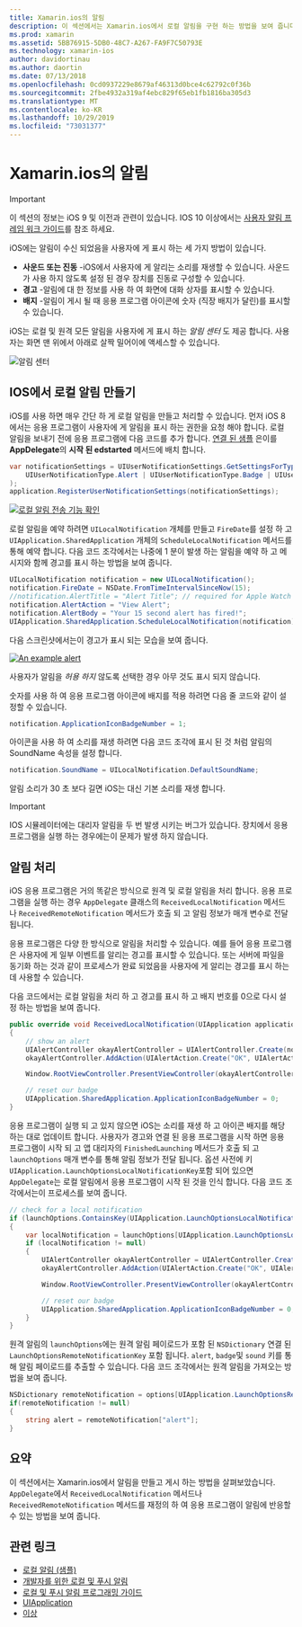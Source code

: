 ```yaml
---
title: Xamarin.ios의 알림
description: 이 섹션에서는 Xamarin.ios에서 로컬 알림을 구현 하는 방법을 보여 줍니다. IOS 알림의 다양 한 UI 요소에 대해 설명 하 고 알림을 만들고 표시 하는 것과 관련 된 API에 대해 설명 합니다.
ms.prod: xamarin
ms.assetid: 5BB76915-5DB0-48C7-A267-FA9F7C50793E
ms.technology: xamarin-ios
author: davidortinau
ms.author: daortin
ms.date: 07/13/2018
ms.openlocfilehash: 0cd0937229e8679af46313d0bce4c62792c0f36b
ms.sourcegitcommit: 2fbe4932a319af4ebc829f65eb1fb1816ba305d3
ms.translationtype: MT
ms.contentlocale: ko-KR
ms.lasthandoff: 10/29/2019
ms.locfileid: "73031377"
---
```

# <a name="notifications-in-xamarinios"></a>Xamarin.ios의 알림

> [!IMPORTANT]
> 이 섹션의 정보는 iOS 9 및 이전과 관련이 있습니다. IOS 10 이상에서는 [사용자 알림 프레임 워크 가이드](~/ios/platform/user-notifications/index.md)를 참조 하세요.

iOS에는 알림이 수신 되었음을 사용자에 게 표시 하는 세 가지 방법이 있습니다.

- **사운드 또는 진동** -iOS에서 사용자에 게 알리는 소리를 재생할 수 있습니다. 사운드가 사용 하지 않도록 설정 된 경우 장치를 진동로 구성할 수 있습니다.
- **경고** -알림에 대 한 정보를 사용 하 여 화면에 대화 상자를 표시할 수 있습니다.
- **배지** -알림이 게시 될 때 응용 프로그램 아이콘에 숫자 (직장 배지가 달린)를 표시할 수 있습니다.

iOS는 로컬 및 원격 모든 알림을 사용자에 게 표시 하는 *알림 센터* 도 제공 합니다. 사용자는 화면 맨 위에서 아래로 살짝 밀어이에 액세스할 수 있습니다.

![알림 센터](local-notifications-in-ios-images/image13.png "알림 센터")

## <a name="creating-local-notifications-in-ios"></a>IOS에서 로컬 알림 만들기

iOS를 사용 하면 매우 간단 하 게 로컬 알림을 만들고 처리할 수 있습니다.
먼저 iOS 8에서는 응용 프로그램이 사용자에 게 알림을 표시 하는 권한을 요청 해야 합니다. 로컬 알림을 보내기 전에 응용 프로그램에 다음 코드를 추가 합니다. [연결 된 샘플](https://docs.microsoft.com/samples/xamarin/ios-samples/localnotifications) 은이를 **AppDelegate**의 **시작 된 edstarted** 메서드에 배치 합니다.

```csharp
var notificationSettings = UIUserNotificationSettings.GetSettingsForTypes(
    UIUserNotificationType.Alert | UIUserNotificationType.Badge | UIUserNotificationType.Sound, null
);
application.RegisterUserNotificationSettings(notificationSettings);
```

[![로컬 알림 전송 기능 확인](local-notifications-in-ios-images/image0-sml.png "로컬 알림 전송 기능 확인")](local-notifications-in-ios-images/image0.png#lightbox)

로컬 알림을 예약 하려면 `UILocalNotification` 개체를 만들고 `FireDate`를 설정 하 고 `UIApplication.SharedApplication` 개체의 `ScheduleLocalNotification` 메서드를 통해 예약 합니다. 다음 코드 조각에서는 나중에 1 분이 발생 하는 알림을 예약 하 고 메시지와 함께 경고를 표시 하는 방법을 보여 줍니다.

```csharp
UILocalNotification notification = new UILocalNotification();
notification.FireDate = NSDate.FromTimeIntervalSinceNow(15);
//notification.AlertTitle = "Alert Title"; // required for Apple Watch notifications
notification.AlertAction = "View Alert";
notification.AlertBody = "Your 15 second alert has fired!";
UIApplication.SharedApplication.ScheduleLocalNotification(notification);
```

다음 스크린샷에서는이 경고가 표시 되는 모습을 보여 줍니다.

[![](local-notifications-in-ios-images/image2-sml.png "An example alert")](local-notifications-in-ios-images/image2.png#lightbox)

사용자가 알림을 *허용 하지* 않도록 선택한 경우 아무 것도 표시 되지 않습니다.

숫자를 사용 하 여 응용 프로그램 아이콘에 배지를 적용 하려면 다음 줄 코드와 같이 설정할 수 있습니다.

```csharp
notification.ApplicationIconBadgeNumber = 1;
```

아이콘을 사용 하 여 소리를 재생 하려면 다음 코드 조각에 표시 된 것 처럼 알림의 SoundName 속성을 설정 합니다.

```csharp
notification.SoundName = UILocalNotification.DefaultSoundName;
```

알림 소리가 30 초 보다 길면 iOS는 대신 기본 소리를 재생 합니다.

> [!IMPORTANT]
> IOS 시뮬레이터에는 대리자 알림을 두 번 발생 시키는 버그가 있습니다. 장치에서 응용 프로그램을 실행 하는 경우에는이 문제가 발생 하지 않습니다.

## <a name="handling-notifications"></a>알림 처리

iOS 응용 프로그램은 거의 똑같은 방식으로 원격 및 로컬 알림을 처리 합니다. 응용 프로그램을 실행 하는 경우 `AppDelegate` 클래스의 `ReceivedLocalNotification` 메서드나 `ReceivedRemoteNotification` 메서드가 호출 되 고 알림 정보가 매개 변수로 전달 됩니다.

응용 프로그램은 다양 한 방식으로 알림을 처리할 수 있습니다. 예를 들어 응용 프로그램은 사용자에 게 일부 이벤트를 알리는 경고를 표시할 수 있습니다. 또는 서버에 파일을 동기화 하는 것과 같이 프로세스가 완료 되었음을 사용자에 게 알리는 경고를 표시 하는 데 사용할 수 있습니다.

다음 코드에서는 로컬 알림을 처리 하 고 경고를 표시 하 고 배지 번호를 0으로 다시 설정 하는 방법을 보여 줍니다.

```csharp
public override void ReceivedLocalNotification(UIApplication application, UILocalNotification notification)
{
    // show an alert
    UIAlertController okayAlertController = UIAlertController.Create(notification.AlertAction, notification.AlertBody, UIAlertControllerStyle.Alert);
    okayAlertController.AddAction(UIAlertAction.Create("OK", UIAlertActionStyle.Default, null));

    Window.RootViewController.PresentViewController(okayAlertController, true, null);

    // reset our badge
    UIApplication.SharedApplication.ApplicationIconBadgeNumber = 0;
}
```

응용 프로그램이 실행 되 고 있지 않으면 iOS는 소리를 재생 하 고 아이콘 배지를 해당 하는 대로 업데이트 합니다. 사용자가 경고와 연결 된 응용 프로그램을 시작 하면 응용 프로그램이 시작 되 고 앱 대리자의 `FinishedLaunching` 메서드가 호출 되 고 `launchOptions` 매개 변수를 통해 알림 정보가 전달 됩니다. 옵션 사전에 키 `UIApplication.LaunchOptionsLocalNotificationKey`포함 되어 있으면 `AppDelegate`는 로컬 알림에서 응용 프로그램이 시작 된 것을 인식 합니다. 다음 코드 조각에서는이 프로세스를 보여 줍니다.

```csharp
// check for a local notification
if (launchOptions.ContainsKey(UIApplication.LaunchOptionsLocalNotificationKey))
{
    var localNotification = launchOptions[UIApplication.LaunchOptionsLocalNotificationKey] as UILocalNotification;
    if (localNotification != null)
    {
        UIAlertController okayAlertController = UIAlertController.Create(localNotification.AlertAction, localNotification.AlertBody, UIAlertControllerStyle.Alert);
        okayAlertController.AddAction(UIAlertAction.Create("OK", UIAlertActionStyle.Default, null));

        Window.RootViewController.PresentViewController(okayAlertController, true, null);

        // reset our badge
        UIApplication.SharedApplication.ApplicationIconBadgeNumber = 0;
    }
}
```

원격 알림의 `launchOptions`에는 원격 알림 페이로드가 포함 된 `NSDictionary` 연결 된 `LaunchOptionsRemoteNotificationKey` 포함 됩니다. `alert`, `badge`및 `sound` 키를 통해 알림 페이로드를 추출할 수 있습니다. 다음 코드 조각에서는 원격 알림을 가져오는 방법을 보여 줍니다.

```csharp
NSDictionary remoteNotification = options[UIApplication.LaunchOptionsRemoteNotificationKey];
if(remoteNotification != null)
{
    string alert = remoteNotification["alert"];
}
```

## <a name="summary"></a>요약

이 섹션에서는 Xamarin.ios에서 알림을 만들고 게시 하는 방법을 살펴보았습니다. `AppDelegate`에서 `ReceivedLocalNotification` 메서드나 `ReceivedRemoteNotification` 메서드를 재정의 하 여 응용 프로그램이 알림에 반응할 수 있는 방법을 보여 줍니다.

## <a name="related-links"></a>관련 링크

- [로컬 알림 (샘플)](https://docs.microsoft.com/samples/xamarin/ios-samples/localnotifications)
- [개발자를 위한 로컬 및 푸시 알림](https://developer.apple.com/notifications/)
- [로컬 및 푸시 알림 프로그래밍 가이드](https://developer.apple.com/library/prerelease/content/documentation/NetworkingInternet/Conceptual/RemoteNotificationsPG/)
- [UIApplication](https://docs.microsoft.com/dotnet/api/uikit.uiapplication)
- [이상](https://docs.microsoft.com/dotnet/api/uikit.UILocalNotification)
